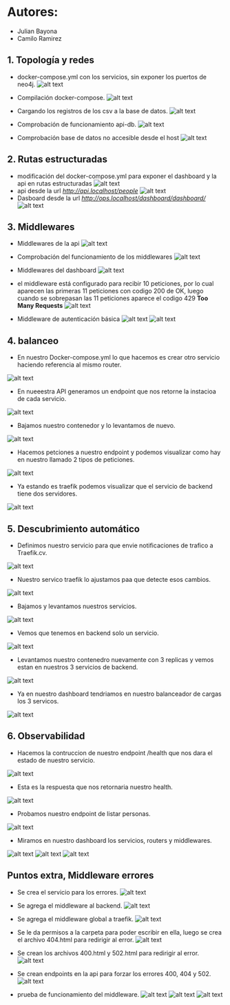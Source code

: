 # Autores:
 - Julian Bayona
 - Camilo Ramirez

## 1. Topología y redes
 - docker-compose.yml con los servicios, sin exponer los puertos de neo4j.
 ![alt text](img/image.png)

 - Compilación docker-compose.
 ![alt text](img/image-1.png)

 - Cargando los registros de los csv a la base de datos.
 ![alt text](img/image-2.png) 

 - Comprobación de funcionamiento api-db.
 ![alt text](img/image-3.png) 

 - Comprobación base de datos no accesible desde el host 
 ![alt text](img/image-4.png) 


## 2. Rutas estructuradas
 - modificación del docker-compose.yml para exponer el dashboard y la api en rutas estructuradas
 ![alt text](img/image-5.png)
 - api desde la url *http://api.localhost/people*
 ![alt text](img/image-6.png)
 - Dasboard desde la url *http://ops.localhost/dashboard/dashboard/* 
 ![alt text](img/image-7.png)

## 3. Middlewares
 

 - Middlewares de la api
 ![alt text](img/image-9.png)

 - Comprobación del funcionamiento de los middlewares
 ![alt text](img/image-10.png)
- Middlewares del dashboard
 ![alt text](img/image-8.png)
 - el middleware está configurado para recibir 10 peticiones, por lo cual aparecen las primeras 11 peticiones con codigo 200 de OK, luego cuando se sobrepasan las 11 peticiones aparece el codigo 429 **Too Many Requests** 
 ![alt text](img/image-11.png)

 - Middleware de autenticación básica
 ![alt text](img/image-12.png)
  ![alt text](img/image-13.png)

## 4. balanceo
- En nuestro Docker-compose.yml lo que hacemos es crear otro servicio haciendo referencia al mismo router.
  
 ![alt text](img/4.1.png)

- En nueeestra API generamos un endpoint que nos retorne la instacioa de cada servicio.
  
![alt text](img/4.2.png)

- Bajamos nuestro contenedor y lo levantamos de nuevo.
  
![alt text](img/4.3.png)

- Hacemos petciones a nuestro endpoint y podemos visualizar como hay en nuestro llamado 2 tipos de peticiones.
  
![alt text](img/4.4.png)

- Ya estando es traefik podemos visualizar que el servicio de backend tiene dos servidores.
  
![alt text](img/4.5.png)

## 5. Descubrimiento automático

- Definimos nuestro servicio para que envie notificaciones de trafico a Traefik.cv.
  
 ![alt text](img/5.1.png)

- Nuestro servico traefik lo ajustamos paa que detecte esos cambios.
  
 ![alt text](img/5.2.png)

- Bajamos y levantamos nuestros servicios.
  
 ![alt text](img/5.3.png)

- Vemos que tenemos en backend solo un servicio.
  
 ![alt text](img/5.4.png)

- Levantamos nuestro contenedro nuevamente con 3 replicas y vemos estan en nuestros 3 servicios de backend.
  
 ![alt text](img/5.5.png)

 - Ya en nuestro dashboard tendriamos en nuestro balanceador de cargas los 3 servicos.
   
 ![alt text](img/5.6.png)
 
## 6. Observabilidad 

 - Hacemos la contruccion de nuestro endpoint /health que nos dara el estado de nuestro servicio.
   
 ![alt text](img/6.1.png)

 - Esta es la respuesta que nos retornaria nuestro health.
   
 ![alt text](img/6.2.png)

 - Probamos nuestro endpoint de listar personas.
   
 ![alt text](img/6.3.png)

 - Miramos en nuestro dashboard los servicios, routers y middlewares.
   
 ![alt text](img/6.4.png)
 ![alt text](img/6.5.png)
 ![alt text](img/6.6.png)



## Puntos extra, Middleware errores
 - Se crea el servicio para los errores.
 ![alt text](image.png)

 - Se agrega el middleware al backend.
 ![alt text](image-1.png)

 - Se agrega el middleware global a traefik.
 ![alt text](image-5.png)

 - Se le da permisos a la carpeta para poder escribir en ella, luego se crea el archivo 404.html para redirigir al error.
 ![alt text](image-2.png)

 - Se crean los archivos 400.html y 502.html para redirigir al error.
 ![alt text](image-4.png)

 - Se crean endpoints en la api para forzar los errores 400, 404 y 502.
 ![alt text](image-6.png)

- prueba de funcionamiento del middleware.
![alt text](image-3.png)
![alt text](image-8.png)
![alt text](image-7.png)
